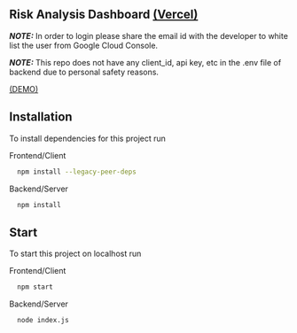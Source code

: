 ## Risk Analysis Dashboard [(Vercel)](https://risk-analyzer-back-xt9b.vercel.app/)

**_NOTE:_**  In order to login please share the email id with the developer to white list the user from Google Cloud Console.

**_NOTE:_**  This repo does not have any client_id, api key, etc in the .env file of backend due to personal safety reasons.

[(DEMO)](https://drive.google.com/file/d/15hhwBgDT3XezeUmniClWOazjSfXx2Myj/view?usp=sharing)

## Installation

To install dependencies for this project run

Frontend/Client
```bash
  npm install --legacy-peer-deps
```

Backend/Server
```bash
  npm install 
```

## Start

To start this project on localhost run

Frontend/Client
```bash
  npm start
```

Backend/Server
```bash
  node index.js
```
